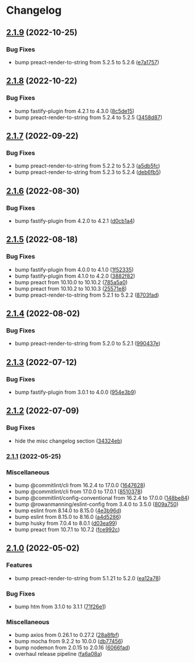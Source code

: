 # Changelog

## [2.1.9](https://github.com/rowanmanning/fastify-htm-preact-views/compare/v2.1.8...v2.1.9) (2022-10-25)


### Bug Fixes

* bump preact-render-to-string from 5.2.5 to 5.2.6 ([e7a1757](https://github.com/rowanmanning/fastify-htm-preact-views/commit/e7a17575b728998bbc525f13604fba58f1b9f420))

## [2.1.8](https://github.com/rowanmanning/fastify-htm-preact-views/compare/v2.1.7...v2.1.8) (2022-10-22)


### Bug Fixes

* bump fastify-plugin from 4.2.1 to 4.3.0 ([8c5de15](https://github.com/rowanmanning/fastify-htm-preact-views/commit/8c5de15d61c69697edf824e2382a653c79478c40))
* bump preact-render-to-string from 5.2.4 to 5.2.5 ([3458d87](https://github.com/rowanmanning/fastify-htm-preact-views/commit/3458d87cd3c9edae564a2998275db9565cfb9c92))

## [2.1.7](https://github.com/rowanmanning/fastify-htm-preact-views/compare/v2.1.6...v2.1.7) (2022-09-22)


### Bug Fixes

* bump preact-render-to-string from 5.2.2 to 5.2.3 ([a5db5fc](https://github.com/rowanmanning/fastify-htm-preact-views/commit/a5db5fc396ba52e24e2c2f76e55be43ec6e844d7))
* bump preact-render-to-string from 5.2.3 to 5.2.4 ([deb6fb5](https://github.com/rowanmanning/fastify-htm-preact-views/commit/deb6fb54077c5e90a79dde60bce0391434c464f1))

## [2.1.6](https://github.com/rowanmanning/fastify-htm-preact-views/compare/v2.1.5...v2.1.6) (2022-08-30)


### Bug Fixes

* bump fastify-plugin from 4.2.0 to 4.2.1 ([d0cb1a4](https://github.com/rowanmanning/fastify-htm-preact-views/commit/d0cb1a4ce1afaed91dfb53783ca56a19c17b2912))

## [2.1.5](https://github.com/rowanmanning/fastify-htm-preact-views/compare/v2.1.4...v2.1.5) (2022-08-18)


### Bug Fixes

* bump fastify-plugin from 4.0.0 to 4.1.0 ([1f52335](https://github.com/rowanmanning/fastify-htm-preact-views/commit/1f52335dddfe9fae7c175ed3bcf5d9ca44d90481))
* bump fastify-plugin from 4.1.0 to 4.2.0 ([3882f82](https://github.com/rowanmanning/fastify-htm-preact-views/commit/3882f82bf7b4303cce390354905b71cac4315b65))
* bump preact from 10.10.0 to 10.10.2 ([785a5a0](https://github.com/rowanmanning/fastify-htm-preact-views/commit/785a5a0444fe0846ee8d331faf96b6a173524070))
* bump preact from 10.10.2 to 10.10.3 ([25571e8](https://github.com/rowanmanning/fastify-htm-preact-views/commit/25571e82b62201ea979585b0e9c0a76f6302cf8a))
* bump preact-render-to-string from 5.2.1 to 5.2.2 ([8703fad](https://github.com/rowanmanning/fastify-htm-preact-views/commit/8703fad5b128b10a6ba098e76c1f54779b2da60f))

## [2.1.4](https://github.com/rowanmanning/fastify-htm-preact-views/compare/v2.1.3...v2.1.4) (2022-08-02)


### Bug Fixes

* bump preact-render-to-string from 5.2.0 to 5.2.1 ([990437e](https://github.com/rowanmanning/fastify-htm-preact-views/commit/990437e335ac8957804013843e52f1fc87f85c96))

## [2.1.3](https://github.com/rowanmanning/fastify-htm-preact-views/compare/v2.1.2...v2.1.3) (2022-07-12)


### Bug Fixes

* bump fastify-plugin from 3.0.1 to 4.0.0 ([954e3b9](https://github.com/rowanmanning/fastify-htm-preact-views/commit/954e3b91e8816036d700a4b2ea18f30fc1bf49ad))

## [2.1.2](https://github.com/rowanmanning/fastify-htm-preact-views/compare/v2.1.1...v2.1.2) (2022-07-09)


### Bug Fixes

* hide the misc changelog section ([34324eb](https://github.com/rowanmanning/fastify-htm-preact-views/commit/34324eb96296f76a80adb887775717bc5a4b6617))

### [2.1.1](https://github.com/rowanmanning/fastify-htm-preact-views/compare/v2.1.0...v2.1.1) (2022-05-25)


### Miscellaneous

* bump @commitlint/cli from 16.2.4 to 17.0.0 ([1647628](https://github.com/rowanmanning/fastify-htm-preact-views/commit/1647628fea0d08be6a2680522be891ace37a98b1))
* bump @commitlint/cli from 17.0.0 to 17.0.1 ([8510378](https://github.com/rowanmanning/fastify-htm-preact-views/commit/8510378e823fd5fe3f42b7b96ca219a81a87bcb9))
* bump @commitlint/config-conventional from 16.2.4 to 17.0.0 ([148be84](https://github.com/rowanmanning/fastify-htm-preact-views/commit/148be84f209c62ed2c1e50db2afd496ae2328720))
* bump @rowanmanning/eslint-config from 3.4.0 to 3.5.0 ([809a750](https://github.com/rowanmanning/fastify-htm-preact-views/commit/809a7502d4d0ce35cbfeba06bbc0886dd3ce5c92))
* bump eslint from 8.14.0 to 8.15.0 ([4e3b96d](https://github.com/rowanmanning/fastify-htm-preact-views/commit/4e3b96d9750cfc51fef593203d135a88215871cc))
* bump eslint from 8.15.0 to 8.16.0 ([a4d5286](https://github.com/rowanmanning/fastify-htm-preact-views/commit/a4d52860f69eb874a0aea437f8182f880f37efdf))
* bump husky from 7.0.4 to 8.0.1 ([d03ea99](https://github.com/rowanmanning/fastify-htm-preact-views/commit/d03ea9942977fe712b4df5099d4daa6a70f00fc9))
* bump preact from 10.7.1 to 10.7.2 ([fce992c](https://github.com/rowanmanning/fastify-htm-preact-views/commit/fce992cf2b8c4d9c2dc67e0a2630838637662a07))

## [2.1.0](https://github.com/rowanmanning/fastify-htm-preact-views/compare/v2.0.0...v2.1.0) (2022-05-02)


### Features

* bump preact-render-to-string from 5.1.21 to 5.2.0 ([ea12a78](https://github.com/rowanmanning/fastify-htm-preact-views/commit/ea12a78000cbe68c2676c818cd008902d1c9aa7c))


### Bug Fixes

* bump htm from 3.1.0 to 3.1.1 ([71f26e1](https://github.com/rowanmanning/fastify-htm-preact-views/commit/71f26e1c8d81a1d062953fcd224bd8a92cbb0313))


### Miscellaneous

* bump axios from 0.26.1 to 0.27.2 ([28a8fbf](https://github.com/rowanmanning/fastify-htm-preact-views/commit/28a8fbf253c9cfdcb9cb0301fb76a0997b407675))
* bump mocha from 9.2.2 to 10.0.0 ([db77456](https://github.com/rowanmanning/fastify-htm-preact-views/commit/db7745644df928a9a6306c23ce1922d3e40189f7))
* bump nodemon from 2.0.15 to 2.0.16 ([6066fad](https://github.com/rowanmanning/fastify-htm-preact-views/commit/6066fad0668a46f7560a092acb496a4c6e46dd72))
* overhaul release pipeline ([fa6a08a](https://github.com/rowanmanning/fastify-htm-preact-views/commit/fa6a08aadc8935cb80e5813b4850446c45e482bb))
